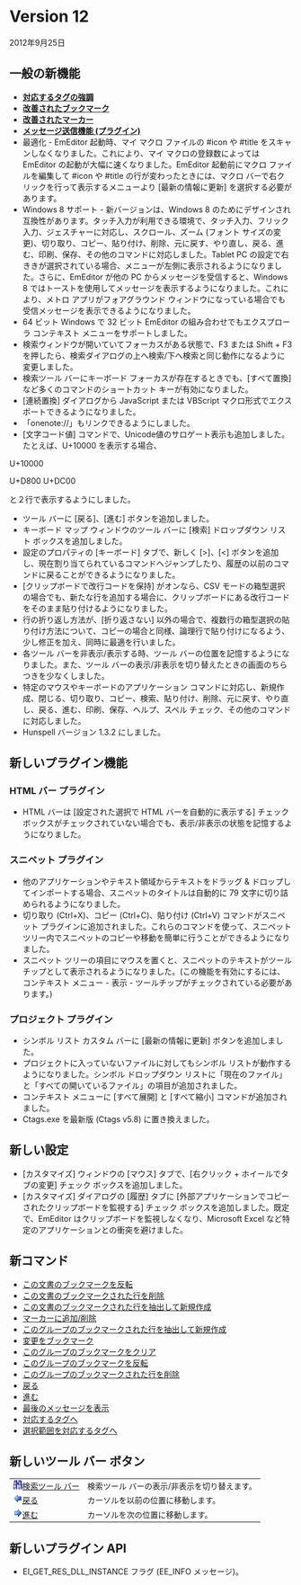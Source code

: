 # Version 12

2012年9月25日

## 一般の新機能

- [**対応するタグの強調**](../features/matching_tag_highlight)
- [**改善されたブックマーク**](../features/improved_bookmarks)
- [**改善されたマーカー**](../features/improved_markers)
- [**メッセージ送信機能 (プラグイン)**](../features/messaging_plugin)
- 最適化 \- EmEditor 起動時、マイ マクロ ファイルの #icon や #title をスキャンしなくなりました。これにより、マイ マクロの登録数によっては EmEditor の起動が大幅に速くなりました。EmEditor 起動前にマクロ ファイルを編集して #icon や #title の行が変わったときには、マクロ バーで右クリックを行って表示するメニューより
\[最新の情報に更新\] を選択する必要があります。
- Windows 8 サポート - 新バージョンは、Windows 8 のためにデザインされ互換性があります。タッチ入力が利用できる環境で、タッチ入力、フリック入力、ジェスチャーに対応し、スクロール、ズーム (フォント サイズの変更)、切り取り、コピー、貼り付け、削除、元に戻す、やり直し、戻る、進む、印刷、保存、その他のコマンドに対応しました。Tablet PC
の設定で右ききが選択されている場合、メニューが左側に表示されるようになりました。さらに、EmEditor が他の PC からメッセージを受信すると、Windows 8 ではトーストを使用してメッセージを表示するようになりました。これにより、メトロ アプリがフォアグラウンド ウィンドウになっている場合でも受信メッセージを表示できるようになりました。
- 64 ビット Windows で 32 ビット EmEditor の組み合わせでもエクスプローラ コンテキスト メニューをサポートしました。
- 検索ウィンドウが開いていてフォーカスがある状態で、F3 または Shift + F3 を押したら、検索ダイアログの上へ検索/下へ検索と同じ動作になるように変更しました。
- 検索ツール バーにキーボード フォーカスが存在するときでも、\[すべて置換\] など多くのコマンドのショートカット キーが有効になりました。
- \[連続置換\] ダイアログから JavaScript または VBScript マクロ形式でエクスポートできるようになりました。
- 「onenote://」もリンクできるようにしました。
- \[文字コード値\] コマンドで、Unicode値のサロゲート表示も追加しました。たとえば、U+10000 を表示する場合、

U+10000

U+D800 U+DC00

と２行で表示するようにしました。
- ツール バーに \[戻る\]、\[進む\] ボタンを追加しました。
- キーボード マップ ウィンドウのツール バーに \[検索\] ドロップダウン リスト ボックスを追加しました。
- 設定のプロパティの \[キーボード\] タブで、新しく \[>\]、\[<\] ボタンを追加し、現在割り当てられているコマンドへジャンプしたり、履歴の以前のコマンドに戻ることができるようになりました。
- \[クリップボードで改行コードを保持\] がオンなら、CSV モードの箱型選択の場合でも、新たな行を追加する場合に、クリップボードにある改行コードをそのまま貼り付けるようになりました。
- 行の折り返し方法が、\[折り返さない\] 以外の場合で、複数行の箱型選択の貼り付け方法について、コピーの場合と同様、論理行で貼り付けになるよう、少し修正を加え、同時に最適を行いました。
- 各ツール バーを非表示/表示する時、ツール バーの位置を記憶するようになりました。また、ツール バーの表示/非表示を切り替えたときの画面のちらつきを少なくしました。
- 特定のマウスやキーボードのアプリケーション コマンドに対応し、新規作成、閉じる、切り取り、コピー、検索、貼り付け、削除、元に戻す、やり直し、戻る、進む、印刷、保存、ヘルプ、スペル チェック、その他のコマンドに対応しました。
- Hunspell バージョン 1.3.2 にしました。

## 新しいプラグイン機能

### HTML バー プラグイン

- HTML バーは \[設定された選択で HTML バーを自動的に表示する\] チェック ボックスがチェックされていない場合でも、表示/非表示の状態を記憶するようになりました。

### スニペット プラグイン

- 他のアプリケーションやテキスト領域からテキストをドラッグ & ドロップしてインポートする場合、スニペットのタイトルは自動的に 79 文字に切り詰められるようになりました。
- 切り取り (Ctrl+X)、コピー (Ctrl+C)、貼り付け (Ctrl+V) コマンドがスニペット プラグインに追加されました。これらのコマンドを使って、スニペット ツリー内でスニペットのコピーや移動を簡単に行うことができるようになりました。
- スニペット ツリーの項目にマウスを置くと、スニペットのテキストがツール チップとして表示されるようになりました。(この機能を有効にするには、コンテキスト メニュー \- 表示 \- ツールチップがチェックされている必要があります。)

### プロジェクト プラグイン

- シンボル リスト カスタム バーに \[最新の情報に更新\] ボタンを追加しました。
- プロジェクトに入っていないファイルに対してもシンボル リストが動作するようになりました。シンボル ドロップダウン リストに「現在のファイル」と「すべての開いているファイル」の項目が追加されました。
- コンテキスト メニューに \[すべて展開\] と \[すべて縮小\] コマンドが追加されました。
- Ctags.exe を最新版 (Ctags v5.8) に置き換えました。

## 新しい設定

- \[カスタマイズ\] ウィンドウの \[マウス\] タブで、\[右クリック \+ ホイールでタブの変更\] チェック ボックスを追加しました。
- \[カスタマイズ\] ダイアログの \[履歴\] タブに \[外部アプリケーションでコピーされたクリップボードを監視する\] チェック ボックスを追加しました。既定で、EmEditor はクリップボードを監視しなくなり、Microsoft Excel など特定のアプリケーションとの衝突を避けました。

## 新コマンド

- [この文書のブックマークを反転](../cmd/edit/bookmark_invert)
- [この文書のブックマークされた行を削除](../cmd/edit/bookmark_delete)
- [この文書のブックマークされた行を抽出して新規作成](../cmd/edit/bookmark_extract)
- [マーカーに追加/削除](../cmd/edit/add_remove_markers)
- [このグループのブックマークされた行を抽出して新規作成](../cmd/edit/bookmark_group_extract)
- [変更をブックマーク](../cmd/diff/compare_bookmark)
- [このグループのブックマークをクリア](../cmd/edit/bookmark_group_clear)
- [このグループのブックマークを反転](../cmd/edit/bookmark_group_invert)
- [このグループのブックマークされた行を削除](../cmd/edit/bookmark_group_delete)
- [戻る](../cmd/edit/caret_back)
- [進む](../cmd/edit/caret_forward)
- [最後のメッセージを表示](../cmd/view/show_last_message)
- [対応するタグへ](../cmd/edit/next_tag)
- [選択範囲を対応するタグへ](../cmd/edit/shift_next_tag)

## 新しいツール バー ボタン

|     |     |
| --- | --- |
| ![](../images/emeditor12_toggle_find_bar_button.png)[検索ツール バー](../cmd/view/show_find_bar) | 検索ツール バーの表示/非表示を切り替えます。 |
| ![](../images/emeditor12_back_button.png)[戻る](../cmd/edit/caret_back) | カーソルを以前の位置に移動します。 |
| ![](../images/emeditor12_forward_button.png)[進む](../cmd/edit/caret_forward) | カーソルを次の位置に移動します。 |

## 新しいプラグイン API

- EI\_GET\_RES\_DLL\_INSTANCE フラグ (EE\_INFO メッセージ)。